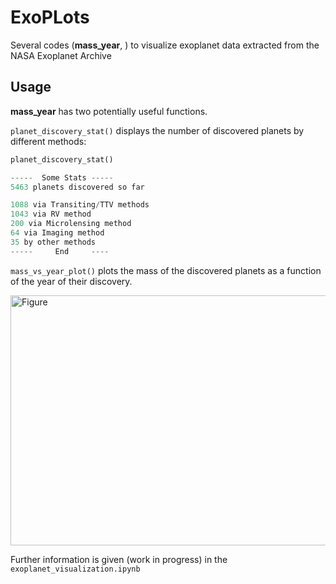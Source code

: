 # ExoPLots

Several codes (**mass_year**, ) to visualize exoplanet data extracted from the NASA Exoplanet Archive

## Usage

**mass_year** has two potentially useful functions.

``planet_discovery_stat()``  displays the number of discovered planets by different methods:


```python
planet_discovery_stat()

-----  Some Stats -----
5463 planets discovered so far

1088 via Transiting/TTV methods
1043 via RV method
200 via Microlensing method
64 via Imaging method
35 by other methods
-----     End     ----
```
``mass_vs_year_plot()``  plots the mass of the discovered planets as a function of the year of their discovery.

<img src="https://github.com/vadibekyan/ExoPLots/assets/25388659/c878719a-9464-489f-a22f-ed83dfd28dcd" alt="Figure" width="600" height="400">


Further information is given (work in progress) in the ``exoplanet_visualization.ipynb``
